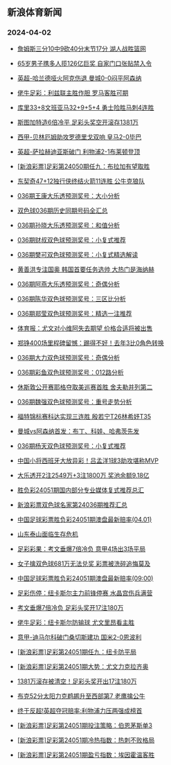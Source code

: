 ## 新浪体育新闻 
### 2024-04-02

+ [詹姆斯三分10中9砍40分末节17分 湖人战胜篮网](https://sports.sina.com.cn/basketball/nba/2024-04-01/doc-inaqhtzx7354507.shtml)

+ [65岁男子携多人揽126亿巨奖 自家门口张贴禁入令](https://sports.sina.com.cn/l/2024-04-01/doc-inaqhpua6437661.shtml)

+ [英超-哈兰德哑火阿克伤退 曼城0-0闷平阿森纳](https://sports.sina.com.cn/g/pl/2024-04-01/doc-inaqhptx8243707.shtml)

+ [佬牛足彩：利兹联主胜作胆 罗马客胜可期](https://sports.sina.com.cn/l/2024-04-01/doc-inaqhyit8052761.shtml)

+ [库里33+8文班亚马32+9+5+4 勇士险胜马刺4连胜](https://sports.sina.com.cn/basketball/nba/2024-04-01/doc-inaqhtzv8167829.shtml)

+ [斯图加特造6倍冷平 足彩头奖空开滚存1381万](https://sports.sina.com.cn/l/2024-04-01/doc-inaqhptz7443288.shtml)

+ [西甲-贝林厄姆助攻罗德里戈双响 皇马2-0毕巴](https://sports.sina.com.cn/g/laliga/2024-04-01/doc-inaqhpua6435875.shtml)

+ [英超-萨拉赫迪亚斯破门 利物浦2-1布莱顿登顶](https://sports.sina.com.cn/g/pl/2024-04-01/doc-inaqhptw1471628.shtml)

+ [[新浪彩票]足彩第24050期任九：布拉加有望取胜](https://sports.sina.com.cn/l/2024-04-01/doc-inaqhptx8254393.shtml)

+ [东契奇47+12独行侠终结火箭11连胜 公牛克狼队](https://sports.sina.com.cn/basketball/nba/2024-04-01/doc-inaqhyiv7239478.shtml)

+ [036期王康大乐透预测奖号：大小分析](https://sports.sina.com.cn/l/2024-04-01/doc-inaqikxp7843956.shtml)

+ [双色球036期历史同期号码全汇总](https://sports.sina.com.cn/l/2024-04-01/doc-inaqikxn1079511.shtml)

+ [036期孙晓大乐透预测奖号：和值分析](https://sports.sina.com.cn/l/2024-04-01/doc-inaqikxp7843409.shtml)

+ [036期财叔双色球预测奖号：小复式推荐](https://sports.sina.com.cn/l/2024-04-01/doc-inaqikxp7848137.shtml)

+ [036期樊可双色球预测奖号：小复式精选解读](https://sports.sina.com.cn/l/2024-04-01/doc-inaqikxs6038420.shtml)

+ [黄善洪专注国奥 韩国首要任务选帅 大热门是海纳赫](https://sports.sina.com.cn/china/2024-04-01/doc-inaqikxn1092105.shtml)

+ [036期阿燕大乐透预测奖号：奇偶分析](https://sports.sina.com.cn/l/2024-04-01/doc-inaqieru6162367.shtml)

+ [036期陈华双色球预测奖号：三区比分析](https://sports.sina.com.cn/l/2024-04-01/doc-inaqikxp7848855.shtml)

+ [036期郑莹双色球预测奖号：精选一注推荐](https://sports.sina.com.cn/l/2024-04-01/doc-inaqikxr7037809.shtml)

+ [体育报：尤文对小维阿失去期望 价格合适将被出售](https://sports.sina.com.cn/g/seriea/2024-04-01/doc-inaqirfu4899622.shtml)

+ [郑铮400场里程碑留憾：踢得不好！去年3比0角色转换](https://sports.sina.com.cn/china/2024-04-01/doc-inaqhyiw6232922.shtml)

+ [036期大力双色球预测奖号：奇偶分析](https://sports.sina.com.cn/l/2024-04-01/doc-inaqikxs6037883.shtml)

+ [036期彩鱼双色球预测奖号：012路分析](https://sports.sina.com.cn/l/2024-04-01/doc-inaqikxn1072011.shtml)

+ [休斯敦公开赛耶格夺取美巡赛首胜 舍夫勒并列第二](https://sports.sina.com.cn/golf/pgatour/2024-04-01/doc-inaqhtzy6345665.shtml)

+ [036期魏强双色球预测奖号：重号走势分析](https://sports.sina.com.cn/l/2024-04-01/doc-inaqikxp7846438.shtml)

+ [福特锦标赛科达实现三连胜 殷若宁T26林希妤T35](https://sports.sina.com.cn/golf/lpga/2024-04-01/doc-inaqhtzu1382856.shtml)

+ [曼城vs阿森纳首发：布丁、科娃、哈弗茨先发](https://sports.sina.com.cn/g/2024-04-01/doc-inaqfwwk6797330.shtml)

+ [036期杨天双色球预测奖号：小复式推荐](https://sports.sina.com.cn/l/2024-04-01/doc-inaqikxr7038590.shtml)

+ [中国小将西班牙大放异彩！吕孟洋1球3助攻堪称MVP](https://sports.sina.com.cn/g/laliga/2024-04-01/doc-inaqirfq5979493.shtml)

+ [大乐透开2注2549万+3注1800万 奖池余额9.18亿](https://sports.sina.com.cn/l/2024-04-01/doc-inaqizvi6754333.shtml)

+ [胜负彩24051期国内部分专业媒体复式推荐总汇](https://sports.sina.com.cn/l/2024-04-01/doc-inaqhyit8068973.shtml)

+ [新浪彩票双色球名家第24036期推荐汇总](https://sports.sina.com.cn/l/2024-04-01/doc-inaqikxn1076885.shtml)

+ [中国足球彩票胜负彩24051期澳盘最新赔率(04.01)](https://sports.sina.com.cn/l/2024-04-01/doc-inaqhyis1289669.shtml)

+ [山东泰山面临生存危机](https://sports.sina.com.cn/china/2024-04-01/doc-inaqhyis1287706.shtml)

+ [足彩彩果：考文垂爆7倍冷负 意甲4场出3场平局](https://sports.sina.com.cn/l/2024-04-02/doc-inaqkwyx6302411.shtml)

+ [女子擒双色球681万无法兑奖 彩票被洗碎追悔莫及](https://sports.sina.com.cn/l/2024-04-02/doc-inaqirfu4888491.shtml)

+ [中国足球彩票胜负彩24051期澳盘最新赔率(09:00)](https://sports.sina.com.cn/l/2024-04-01/doc-inaqhyis1289669.shtml)

+ [足彩伤停：纽卡斯尔主力前锋停赛 水晶宫伤兵满营](https://sports.sina.com.cn/l/2024-04-01/doc-inaqirfp6957072.shtml)

+ [考文垂爆7倍冷负 足彩头奖开17注180万](https://sports.sina.com.cn/l/2024-04-02/doc-inaqkwyx6302411.shtml)

+ [佬牛足彩：纽卡斯尔防输球 尤文里昂看主胜](https://sports.sina.com.cn/l/2024-04-02/doc-inaqkwze4258341.shtml)

+ [意甲-迪马尔科破门桑切斯建功 国米2-0恩波利](https://sports.sina.com.cn/g/seriea/2024-04-02/doc-inaqkwyx6314033.shtml)

+ [[新浪彩票]足彩第24051期任九：纽卡防平局](https://sports.sina.com.cn/l/2024-04-02/doc-inaqkwze4249557.shtml)

+ [[新浪彩票]足彩第24051期大势：尤文力克拉齐奥](https://sports.sina.com.cn/l/2024-04-02/doc-inaqkwyy5313314.shtml)

+ [1381万滚存被清空！足彩头奖开出17注180万](https://sports.sina.com.cn/l/2024-04-02/doc-inaqkwyx6302411.shtml)

+ [布克52分太阳力克鹈鹕升至西部第7 老鹰擒公牛](https://sports.sina.com.cn/basketball/nba/2024-04-02/doc-inaqmcia4176994.shtml)

+ [终于反超!英超夺冠赔率:利物浦力压两强成榜首](https://sports.sina.com.cn/l/2024-04-02/doc-inaqmchy7380311.shtml)

+ [[新浪彩票]足彩第24051期投注策略：伯恩茅斯单3](https://sports.sina.com.cn/l/2024-04-02/doc-inaqkwze4250857.shtml)

+ [[新浪彩票]足彩第24051期冷热指数：热刺不败格局](https://sports.sina.com.cn/l/2024-04-02/doc-inaqkwyy5314115.shtml)

+ [[新浪彩票]足彩第24051期盈亏指数：埃因霍温客胜](https://sports.sina.com.cn/l/2024-04-02/doc-inaqkwyy5314415.shtml)

